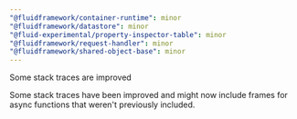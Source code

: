 ```yaml
---
"@fluidframework/container-runtime": minor
"@fluidframework/datastore": minor
"@fluid-experimental/property-inspector-table": minor
"@fluidframework/request-handler": minor
"@fluidframework/shared-object-base": minor
---
```


Some stack traces are improved

Some stack traces have been improved and might now include frames for async functions that weren't previously included.
